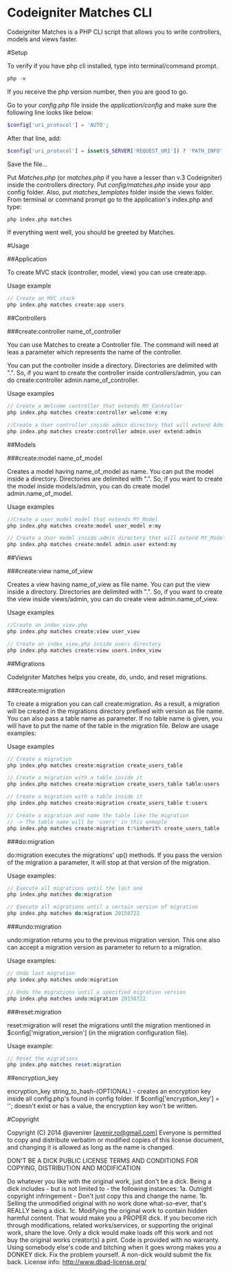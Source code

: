 Codeigniter Matches CLI
======================

Codeigniter Matches is a PHP CLI script that allows you to write controllers, models and views faster.

#Setup

To verify if you have php cli installed, type into terminal/command prompt.
```php
php -v
```
If you receive the php version number, then you are good to go.

Go to your *config.php* file inside the *application/config* and make sure the following line looks like below:
```php
$config['uri_protocol'] = 'AUTO';
```
After that line, add:
```php
$config['uri_protocol'] = isset($_SERVER['REQUEST_URI']) ? 'PATH_INFO' : 'CLI';
```

Save the file...

Put *Matches.php* (or *matches.php* if you have a lesser than v.3 Codeigniter) inside the controllers directory. Put *config/matches.php* inside your app config folder. Also, put *matches_templates* folder inside the views folder.
From terminal or command prompt go to the application's index.php and type:
```php
php index.php matches
```

If everything went well, you should be greeted by Matches.

#Usage

##Application

To create MVC stack (controller, model, view) you can use create:app.

Usage example
```php
// Create an MVC stack
php index.php matches create:app users
```

##Controllers

###create:controller name_of_controller

You can use Matches to create a Controller file. The command will need at leas a parameter which represents the name of the controller.

You can put the controller inside a directory. Directories are delimited with ".". So, if you want to create the controller inside controllers/admin, you can do create:controller admin.name_of_controller.

Usage examples
```php
// Create a Welcome controller that extends MY_Controller
php index.php matches create:controller welcome e:my

//Create a User controller inside admin directory that will extend Admin_Controller
php index.php matches create:controller admin.user extend:admin
```

##Models

###create:model name_of_model

Creates a model having name_of_model as name. You can put the model inside a directory. Directories are delimited with ".". So, if you want to create the model inside models/admin, you can do create model admin.name_of_model.

Usage examples

```php
//Create a user_model model that extends MY_Model
php index.php matches create:model user_model e:my

// Create a User model inside admin directory that will extend MY_Model
php index.php matches create:model admin.user extend:my
```

##Views

###create:view name_of_view

Creates a view having name_of_view as file name. You can put the view inside a directory. Directories are delimited with ".". So, if you want to create the view inside views/admin, you can do create view admin.name_of_view.

Usage examples

```php
//Create an index_view.php
php index.php matches create:view user_view

// Create an index_view.php inside users directory
php index.php matches create:view users.index_view
```

##Migrations

CodeIgniter Matches helps you create, do, undo, and reset migrations.

###create:migration

To create a migration you can call create:migration. As a result, a migration will be created in the migrations directory prefixed with version as file name. You can also pass a table name as parameter. If no table name is given, you will have to put the name of the table in the migration file. Below are usage examples:

Usage examples
```php
// Create a migration
php index.php matches create:migration create_users_table

// Create a migration with a table inside it
php index.php matches create:migration create_users_table table:users

// Create a migration with a table inside it
php index.php matches create:migration create_users_table t:users

// Create a migration and name the table like the migration
// -> The table name will be 'users' in this exmaple
php index.php matches create:migration t:%inherit% create_users_table
```

###do:migration

do:migration executes the migrations' up() methods. If you pass the version of the migration a parameter, it will stop at that version of the migration.

Usage examples:
```php
// Execute all migrations until the last one
php index.php matches do:migration

// Execute all migrations until a certain version of migration
php index.php matches do:migration 20150722
```

###undo:migration

undo:migration returns you to the previous migration version. This one also can accept a migration version as parameter to return to a migration.

Usage examples:
```php
// Undo last migration
php index.php matches undo:migration

// Undo the migrations until a specified migration version
php index.php matches undo:migration 20150722
```

###reset:migration

reset:migration will reset the migrations until the migration mentioned in $config['migration_version'] (in the migration configuration file).

Usage example:
```php
// Reset the migrations
php index.php matches reset:migration
```

##encryption_key

encryption_key string_to_hash-(OPTIONAL) - creates an encryption key inside all config.php's found in config folder. If $config['encryption_key'] = ''; doesn't exist or has a value, the encryption key won't be written.


#Copyright

Copyright (C) 2014 @avenirer [avenir.ro@gmail.com]
Everyone is permitted to copy and distribute verbatim or modified copies of this license document, and changing it is allowed as long as the name is changed.

DON'T BE A DICK PUBLIC LICENSE TERMS AND CONDITIONS FOR COPYING, DISTRIBUTION AND MODIFICATION

Do whatever you like with the original work, just don't be a dick.
Being a dick includes - but is not limited to - the following instances:
1a. Outright copyright infringement - Don't just copy this and change the name.
1b. Selling the unmodified original with no work done what-so-ever, that's REALLY being a dick.
1c. Modifying the original work to contain hidden harmful content. That would make you a PROPER dick.
If you become rich through modifications, related works/services, or supporting the original work, share the love. Only a dick would make loads off this work and not buy the original works creator(s) a pint.
Code is provided with no warranty. 
Using somebody else's code and bitching when it goes wrong makes you a DONKEY dick. 
Fix the problem yourself. A non-dick would submit the fix back.
License info: http://www.dbad-license.org/

